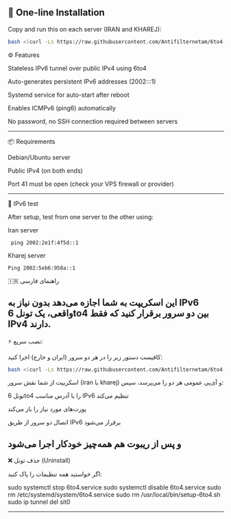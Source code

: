 ## 🚀 One-line Installation

Copy and run this on each server (IRAN and KHAREJ):

```bash
bash <(curl -Ls https://raw.githubusercontent.com/Antifilternetam/6to4-autotunnel/main/6to4.sh)
```
⚙️ Features

Stateless IPv6 tunnel over public IPv4 using 6to4

Auto-generates persistent IPv6 addresses (2002:<IPv4>::1)

Systemd service for auto-start after reboot

Enables ICMPv6 (ping6) automatically

No password, no SSH connection required between servers



---

📦 Requirements

Debian/Ubuntu server

Public IPv4 (on both ends)

Port 41 must be open (check your VPS firewall or provider)



---
🧪 IPv6 test

After setup, test from one server to the other using:

Iran server 
```
 ping 2002:2e1f:4f5d::1
```
Kharej server
```
Ping 2002:5eb6:958a::1

```

🇮🇷 راهنمای فارسی

این اسکریپت به شما اجازه می‌دهد بدون نیاز به IPv6 واقعی، یک تونل 6to4 بین دو سرور برقرار کنید که فقط IPv4 دارند.
---

⚡ نصب سریع:

کافیست دستور زیر را در هر دو سرور (ایران و خارج) اجرا کنید:
```bash
bash <(curl -Ls https://raw.githubusercontent.com/Antifilternetam/6to4-autotunnel/main/6to4.sh)
```

اسکریپت از شما نقش سرور (iran یا kharej) و آی‌پی عمومی هر دو را می‌پرسد، سپس:

تونل 6to4 را با آدرس مناسب IPv6 تنظیم می‌کند

پورت‌های مورد نیاز را باز می‌کند

اتصال دو سرور از طریق IPv6 برقرار می‌شود

و پس از ریبوت هم همه‌چیز خودکار اجرا می‌شود
---
❌ حذف تونل (Uninstall)

اگر خواستید همه تنظیمات را پاک کنید:

sudo systemctl stop 6to4.service
sudo systemctl disable 6to4.service
sudo rm /etc/systemd/system/6to4.service
sudo rm /usr/local/bin/setup-6to4.sh
sudo ip tunnel del sit0


---
